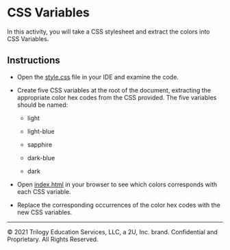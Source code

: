# CSS Variables

In this activity, you will take a CSS stylesheet and extract the colors into CSS Variables.

## Instructions

* Open the [style.css](Unsolved/assets/css/style.css) file in your IDE and examine the code. 

* Create five CSS variables at the root of the document, extracting the appropriate color hex codes from the CSS provided. The five variables should be named:

  * light

  * light-blue

  * sapphire

  * dark-blue

  * dark

* Open [index.html](Unsolved/index.html) in your browser to see which colors corresponds with each CSS variable.

* Replace the corresponding occurrences of the color hex codes with the new CSS variables.

---
© 2021 Trilogy Education Services, LLC, a 2U, Inc. brand. Confidential and Proprietary. All Rights Reserved.